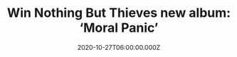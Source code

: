---
campaign-uuid: "c-28f55472-0fc9-48bb-84e8-c4515752f01d"
type: "Competition"
category: "Music"
date: "2020-10-27T06:00:00.000Z"
end-date: "2020-11-27T23:59:00.000Z"
disable-form: false
is_promoted: false
has_entry_page: true
title: "Win Nothing But Thieves new album: ‘Moral Panic’"
competition-description: "<p>The English rock band, Nothing But Thieves are back with\
  \ a third studio album called ‘Moral Panic’ and we are pretty sure you won’t want\
  \ to miss it. That’s why we are giving you the chance of wining one copy of the\
  \ record now. It includes the singles 'Is Everybody Going Crazy?' and 'Real Love\
  \ Song'.</p>\n<p>Click below for a chance to win.</p>\n"
hero-header: "Win Nothing But Thieves new album: ‘Moral Panic’"
terms-confirmation: "N/A"
banner-img: "https://assets.expresslyapp.com/asset-d5db7f49-e93f-4c37-b9f3-ad4e6ac94823.jpg"
logo-left-href: "http://club.expressly.io"
logo-left-image: "https://assets.expresslyapp.com/asset-599da0e1-1a34-4438-b2c8-cd03796ccc18.jpg"
logo-left-title: "Expressly club"
bg-image-hero: "https://assets.expresslyapp.com/asset-47983018-00bd-49b5-8254-e2a99277efe8.jpg"
bg-image-first: "https://assets.expresslyapp.com/asset-4e53eda8-6223-405d-8aa4-3f43736d465e.jpg"
section1-content: "<p>‘Moral Panic’ is Nothing But Thieves third studio album. A 11-track\
  \ record produced by Mikey Crossey (Arctic Monkeys, The 1975). It features the band’\
  s first new music since 2018 EP ‘What Did You Think When You Made Me This Way’ and\
  \ full-length album ‘Broken Machine’ from the previous year.</p>\n<p>Click below\
  \ and it could be yours.</p>\n"
entry-title: "Win Nothing But Thieves new album: ‘Moral Panic’"
entry-content: "<p>Enter the draw to win Nothing But Thieves new album: ‘Moral Panic’\
  \ by completing the form below before 23:59 on the 27th of November  2020.</p>\n"
has-winner: false
prize-description: "Nothing But Thieves new album: ‘Moral Panic’"
special-conditions: "Multiple entries are allowed up to one every day.\r\n\r\nThis\
  \ competition is also available on: https://club.expressly.io/competitions/\r\n\
  nothin-but-thieves-album-moral-panic"
country-restrictions:
- "GB"
---